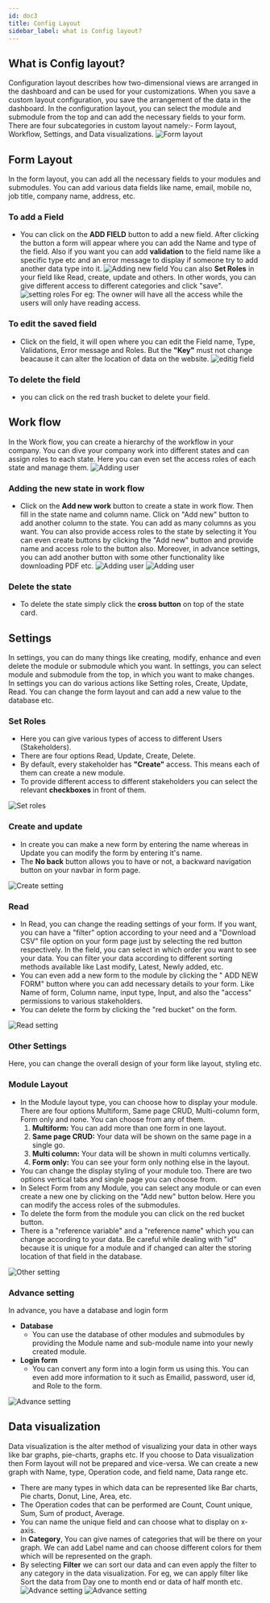 ```yaml
---
id: doc3
title: Config Layout
sidebar_label: what is Config layout?
---
```


## What is Config layout?
Configuration layout describes how two-dimensional views are arranged in the dashboard and can be used for your customizations. When you save a custom layout configuration, you save the arrangement of the data in the dashboard. In the configuration layout, you can select the module and submodule from the top and can add the necessary fields to your form. There are four subcategories in custom layout namely:- Form layout, Workflow, Settings, and Data visualizations.
![Form layout](./assets/form-layout.png)

## Form Layout
In the form layout, you can add all the necessary fields to your modules and submodules. You can add various data fields like name, email, mobile no, job title, company name, address, etc. 
### To add a Field
* You can click on the **ADD FIELD** button to add a new field. After clicking the button a form will appear where you can add the Name and type of the field. Also if you want you can add **validation** to the field name like a specific type etc and an error message to display if someone try to add another data type into it. 
![Adding new field](./assets/add-new-field.png)
You can also **Set Roles** in your field like Read, create, update and others. In other words, you can give different access to different categories and click "save". 
![setting roles](./assets/set-roles.png)
For eg: The owner will have all the access while the users will only have reading access.
### To edit the saved field
* Click on the field, it will open where you can edit the Field name, Type, Validations, Error message and Roles. But the **"Key"** must not change beacause it can alter the location of data on the website.
![editig field](./assets/edit-form-field.png)
### To delete the field
* you can click on the red trash bucket to delete your field.

## Work flow
In the Work flow, you can create a hierarchy of the workflow in your company. You can dive your company work into different states and can assign roles to each state. Here you can even set the access roles of each state and manage them.
![Adding user](./assets/workflow.png)

### Adding the new state in work flow
* Click on the **Add new work** button to create a state in work flow. Then fill in the state name and column name. Click on "Add new" button to add another column to the state. You can add as many columns as you want. You can also provide access roles to the state by selecting it You can even create buttons by clicking the "Add new" button and provide name and access role to the button also. Moreover, in advance settings, you can add another button with some other functionality like downloading PDF etc.
![Adding user](./assets/workflow-edit.png)
![Adding user](./assets/workflow-button.png)

### Delete the state
* To delete the state simply click the **cross button** on top of the state card.

## Settings
In settings, you can do many things like creating, modify, enhance and even delete the module or submodule which you want. In settings, you can select module and submodule from the top, in which you want to make changes. In settings you can do various actions like Setting roles, Create, Update, Read. You can change the form layout and can add a new value to the database etc.
### Set Roles
* Here you can give various types of access to different Users (Stakeholders). 
* There are four options Read, Update, Create, Delete. 
* By default, every stakeholder has **"Create"** access. This means each of them can create a new module. 
* To provide different access to different stakeholders you can select the relevant **checkboxes** in front of them.

![Set roles](./assets/setting-roles.png)

### Create and update
* In create you can make a new form by entering the name whereas in Update you can modify the form by entering it's name.
* The **No back** button allows you to have or not, a backward navigation button on your navbar in form page.

![Create setting](./assets/setting-create.png)


### Read
* In Read, you can change the reading settings of your form. If you want, you can have a "filter" option according to your need and a "Download CSV" file option on your form page just by selecting the red button respectively. In the field, you can select in which order you want to see your data. You can filter your data according to different sorting methods available like Last modify, Latest, Newly added, etc.
* You can even add a new form to the module by clicking the " ADD NEW FORM" button where you can add necessary details to your form. Like Name of form, Column name, input type, Input, and also the "access" permissions to various stakeholders.
* You can delete the form by clicking the "red bucket" on the form.

![Read setting](./assets/setting-read.png)

### Other Settings
Here, you can change the overall design of your form like layout, styling etc.
### Module Layout
* In the Module layout type, you can choose how to display your module. There are four options Multiform, Same page CRUD, Multi-column form, Form only and none. You can choose from any of them.
    1. **Multiform:** You can add more than one form in one layout.
    2. **Same page CRUD:** Your data will be shown on the same page in a single go.
    3. **Multi column:** Your data will be shown in multi columns vertically.
    4. **Form only:** You can see your form only nothing else in the layout.
* You can change the display styling of your module too. There are two options vertical tabs and single page you can choose from.
* In Select Form from any Module, you can select any module or can even create a new one by clicking on the "Add new" button below. Here you can modify the access roles of the submodules.
* To delete the form from the module you can click on the red bucket button.
* There is a "reference variable" and a "reference name" which you can change according to your data. Be careful while dealing with "id" because it is unique for a module and if changed can alter the storing location of that field in the database.

![Other setting](./assets/setting-other.png)


### Advance setting
In advance, you have a database and login form
* **Database**
    * You can use the database of other modules and submodules by providing the Module name and sub-module name into your newly created module.
* **Login form**
    * You can convert any form into a login form us using this. You can even add more information to it such as Emailid, password, user id, and Role to the form.  

![Advance setting](./assets/setting-advance.png)

## Data visualization
Data visualization is the alter method of visualizing your data in other ways like bar graphs, pie-charts, graphs etc. If you choose to Data visualization then Form layout will not be prepared and vice-versa.
We can create a new graph with Name, type, Operation code, and field name, Data range etc.
* There are many types in which data can be represented like Bar charts, Pie charts, Donut, Line, Area, etc.
* The Operation codes that can be performed are Count, Count unique, Sum, Sum of product, Average.
* You can name the unique field and can choose what to display on x-axis.
* In **Category**, You can give names of categories that will be there on your graph. We can add Label name and can choose different colors for them which will be represented on the graph.
* By selecting **Filter** we can sort our data and can even apply the filter to any category in the data visualization. For eg, we can apply filter like Sort the data from Day one to month end or data of half month etc.
![Advance setting](./assets/data-visualization.png)
![Advance setting](./assets/data-category.png)


